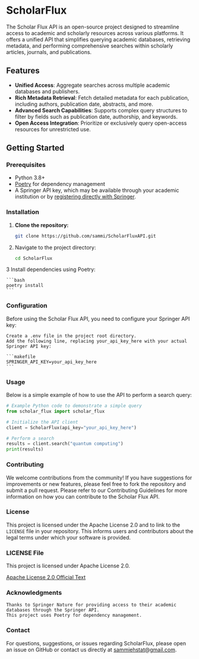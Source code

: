 # ScholarFlux

The Scholar Flux API is an open-source project designed to streamline access to academic and scholarly resources across various platforms. It offers a unified API that simplifies querying academic databases, retrieving metadata, and performing comprehensive searches within scholarly articles, journals, and publications.

## Features

- **Unified Access**: Aggregate searches across multiple academic databases and publishers.
- **Rich Metadata Retrieval**: Fetch detailed metadata for each publication, including authors, publication date, abstracts, and more.
- **Advanced Search Capabilities**: Supports complex query structures to filter by fields such as publication date, authorship, and keywords.
- **Open Access Integration**: Prioritize or exclusively query open-access resources for unrestricted use.

## Getting Started

### Prerequisites

- Python 3.8+
- [Poetry](https://python-poetry.org/) for dependency management
- A Springer API key, which may be available through your academic institution or by [registering directly with Springer](https://developer.springernature.com/).

### Installation

1. **Clone the repository:**
   ```bash
   git clone https://github.com/sammi/ScholarFluxAPI.git
   ```
2.  Navigate to the project directory:

    ```bash
    cd ScholarFlux
    ```
   
3  Install dependencies using Poetry:

    ```bash
    poetry install
    ```
### Configuration

Before using the Scholar Flux API, you need to configure your Springer API key:

    Create a .env file in the project root directory.
    Add the following line, replacing your_api_key_here with your actual Springer API key:

    ```makefile
    SPRINGER_API_KEY=your_api_key_here
    ```
### Usage

Below is a simple example of how to use the API to perform a search query:

```python
# Example Python code to demonstrate a simple query
from scholar_flux import scholar_flux

# Initialize the API client
client = ScholarFlux(api_key="your_api_key_here")

# Perform a search
results = client.search("quantum computing")
print(results)
```

### Contributing

We welcome contributions from the community! If you have suggestions for improvements or new features, please feel free to fork the repository and submit a pull request. Please refer to our Contributing Guidelines for more information on how you can contribute to the Scholar Flux API.

### License

This project is licensed under the Apache License 2.0 and to link to the `LICENSE` file in your repository. This informs users and contributors about the legal terms under which your software is provided.

### LICENSE File

This project is licensed under Apache License 2.0.

[Apache License 2.0 Official Text](http://www.apache.org/licenses/LICENSE-2.0)


### Acknowledgments

    Thanks to Springer Nature for providing access to their academic databases through the Springer API.
    This project uses Poetry for dependency management.

### Contact

For questions, suggestions, or issues regarding ScholarFlux, please open an issue on GitHub or contact us directly at sammiehstat@gmail.com.
